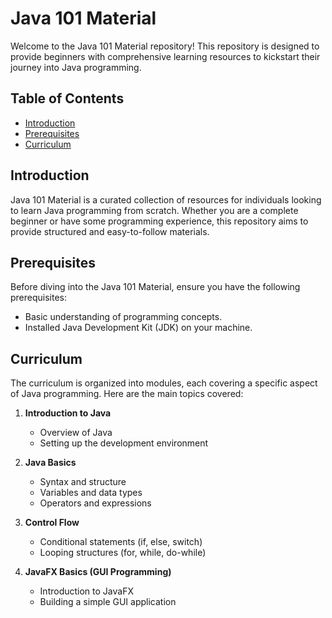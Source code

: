# Java 101 Material

Welcome to the Java 101 Material repository! This repository is designed to provide beginners with comprehensive learning resources to kickstart their journey into Java programming.

## Table of Contents

- [Introduction](#introduction)
- [Prerequisites](#prerequisites)
- [Curriculum](#curriculum)

## Introduction

Java 101 Material is a curated collection of resources for individuals looking to learn Java programming from scratch. Whether you are a complete beginner or have some programming experience, this repository aims to provide structured and easy-to-follow materials.

## Prerequisites

Before diving into the Java 101 Material, ensure you have the following prerequisites:

- Basic understanding of programming concepts.
- Installed Java Development Kit (JDK) on your machine.

## Curriculum

The curriculum is organized into modules, each covering a specific aspect of Java programming. Here are the main topics covered:

1. **Introduction to Java**
   - Overview of Java
   - Setting up the development environment

2. **Java Basics**
   - Syntax and structure
   - Variables and data types
   - Operators and expressions

3. **Control Flow**
   - Conditional statements (if, else, switch)
   - Looping structures (for, while, do-while)

4. **JavaFX Basics (GUI Programming)**
   - Introduction to JavaFX
   - Building a simple GUI application
